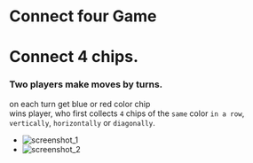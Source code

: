 # Connect four Game
# Connect 4 chips.
### Two players make moves by turns.
on each turn get blue or red color chip<br>
wins player, who first collects `4` chips of the `same` color `in a row`,<br>
`vertically`, `horizontally` or `diagonally`.
<br>
* ![screenshot_1](https://github.com/bekbossyn/jquery_game/blob/master/1.png)
* ![screenshot_2](https://github.com/bekbossyn/jquery_game/blob/master/2.png)
